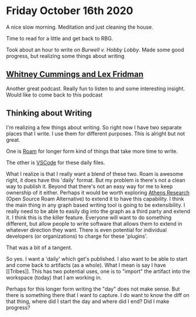 # Friday October 16th 2020

A nice slow morning. Meditation and just cleaning the house. 

Time to read for a little and get back to RBG.

Took about an hour to write on *Burwell v. Hobby Lobby*. Made some good progress, but realizing some things about writing

## [Whitney Cummings and Lex Fridman](https://www.youtube.com/watch?v=7f6K1U6lH5Q)

Another great podcast. Really fun to listen to and some interesting insight. Would like to come back to this podcast

## Thinking about Writing

I'm realizing a few things about writing. So right now I have two separate places that I write.
I use them for different purposes. This is alright but not great. 

One is [Roam](https://roamresearch.com/) for longer form kind of things that take more time to write.

The other is [VSCode](https://code.visualstudio.com/) for these daily files. 

What I realize is that I really want a blend of these two. Roam is awesome right,
it does have this 'daily' format. But my problem is there's not a clean way to publish it.
Beyond that there's not an easy way for me to keep ownership of it either. Perhaps it would
be worth exploring [Athens Research](https://github.com/athensresearch/athens) (Open Source Roam Alternative) to extend it to have this capability.
I think the main thing in any graph based writing tool is going to be extensibility. I really
need to be able to easily dig into the graph as a third party and extend it.
I think this is the killer feature. Everyone will want to do something different, but allow 
people to write software that allows them to extend in whatever direction they want. There is even
potential for individual developers (or organizations) to charge for these 'plugins'.

That was a bit of a tangent.

So yes. I want a 'daily' which get's published. I also want to be able to start and come back to 
artifacts (as a whole). What I mean is say I have [[Tribes]]. This has two potential uses, one is
to "import" the artifact into the workspace (today) that I am working in. 

Perhaps for this longer form writing the "day" does not make sense. But there is something there 
that I want to capture. I do want to know the diff on that thing, where did I start the day and 
where did I end? Did I make progress?